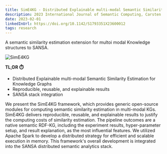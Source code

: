 ```yaml
---
title: SimE4KG - Distributed Explainable multi-modal Semantic Similarity Estimation for Knowledge Graphs
description: 2023 International Journal of Semantic Computing, Carsten Felix Draschner, Hajira Jabeen, Jens Lehmann
date: 2023-02-01
linkedInUrl: https://doi.org/10.1142/S1793351X23600012
tags: research
---
```


A semantic similarity estimation extension for multoi modal Knowledge structures to SANSA.

![SimE4KG](/img/research_images/sime.png)

**TL;DR ⏱️**
- Distributed Explainable multi-modal Semantic Similarity Estimation for Knowledge Graphs
- Reproducible, reusable, and explainable results
- SANSA stack integration

<!-- excerpt -->

We present the SimE4KG framework, which provides generic open-source modules for computing semantic similarity estimation in multi-modal KGs. SimE4KG delivers reproducible, reusable, and explainable results to justify the computing costs of similarity estimation. The pipeline outcomes are a native semantic RDF-KG, including the experiment results, hyper-parameter setup, and result explanation, as the most influential features. We utilized Apache Spark to develop a distributed strategy for efficient and scalable execution in memory. This framework's overall development is integrated into the SANSA distributed semantic analytics stack.
